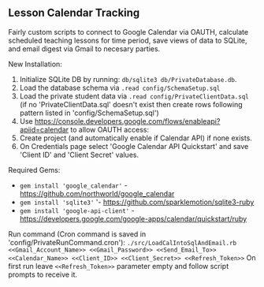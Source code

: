 ## Lesson Calendar Tracking

Fairly custom scripts to connect to Google Calendar via OAUTH, calculate scheduled teaching lessons for time period, save views of data to SQLite, and email digest via Gmail to necesary parties.  

New Installation:
1.  Initialize SQLite DB by running:  `db/sqlite3 db/PrivateDatabase.db`.
2.  Load the database schema via `.read config/SchemaSetup.sql`
3.  Load the private student data via `.read config/PrivateClientData.sql` (if no 'PrivateClientData.sql' doesn't exist then create rows following pattern listed in 'config/SchemaSetup.sql')
4.  Use https://console.developers.google.com/flows/enableapi?apiid=calendar to allow OAUTH access:
  1.  Create project (and automatically enable if Calendar API) if none exists.
  2.  On Credentials page select 'Google Calendar API Quickstart' and save 'Client ID' and 'Client Secret' values.

Required Gems:
* `gem install 'google_calendar'` - https://github.com/northworld/google_calendar
* `gem install 'sqlite3'` '- https://github.com/sparklemotion/sqlite3-ruby
* `gem install 'google-api-client'` - https://developers.google.com/google-apps/calendar/quickstart/ruby

Run command (Cron command is saved in 'config/PrivateRunCommand.cron'):
`./src/LoadCalIntoSqlAndEmail.rb <<Gmail_Account_Name>> <<Gmail_Password>> <<Send_Email_To>> <<Calendar_Name>> <<Client_ID>> <<Client_Secret>> <<Refresh_Token>>`
On first run leave `<<Refresh_Token>>` parameter empty and follow script prompts to receive it.

